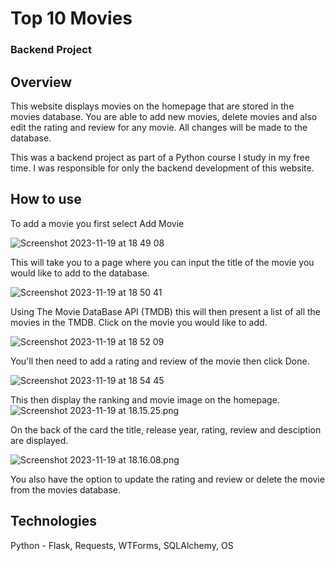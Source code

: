 # Top 10 Movies
### Backend Project

## Overview

This website displays movies on the homepage that are stored in the movies database.
You are able to add new movies, delete movies and also edit the rating and review for any movie. All changes will be made to the database.

This was a backend project as part of a Python course I study in my free time.
I was responsible for only the backend development of this website.

## How to use

To add a movie you first select Add Movie

![Screenshot 2023-11-19 at 18 49 08](https://github.com/GeorgeJB3/day-64-top-movies/assets/136596668/4af35300-913c-4637-a741-6864e3440e90)

This will take you to a page where you can input the title 
of the movie you would like to add to the database.

![Screenshot 2023-11-19 at 18 50 41](https://github.com/GeorgeJB3/day-64-top-movies/assets/136596668/2213daf7-0528-4903-b811-ab36ef16023d)

Using The Movie DataBase API (TMDB) this will then present a list of all the movies in the TMDB.
Click on the movie you would like to add. 

![Screenshot 2023-11-19 at 18 52 09](https://github.com/GeorgeJB3/day-64-top-movies/assets/136596668/a5b72ab7-a187-4600-888d-4ccef1beb8f7)

You'll then need to add a rating and review of the movie then click Done.

![Screenshot 2023-11-19 at 18 54 45](https://github.com/GeorgeJB3/day-64-top-movies/assets/136596668/115fccd8-2507-42a9-8917-b4a37bbc9013)

This then display the ranking and movie image on the homepage.
![Screenshot 2023-11-19 at 18.15.25.png](..%2F..%2F..%2F..%2Fvar%2Ffolders%2Fk7%2F_nbfv3m906j0r7p1wbss1fk80000gn%2FT%2FTemporaryItems%2FNSIRD_screencaptureui_VhKLzQ%2FScreenshot%202023-11-19%20at%2018.15.25.png)

On the back of the card the title, release year, rating, review and desciption 
are displayed.

![Screenshot 2023-11-19 at 18.16.08.png](..%2F..%2F..%2F..%2Fvar%2Ffolders%2Fk7%2F_nbfv3m906j0r7p1wbss1fk80000gn%2FT%2FTemporaryItems%2FNSIRD_screencaptureui_WItzFa%2FScreenshot%202023-11-19%20at%2018.16.08.png)

You also have the option to update the rating and review or delete the movie from the movies database.

## Technologies

Python - Flask, Requests, WTForms, SQLAlchemy, OS

